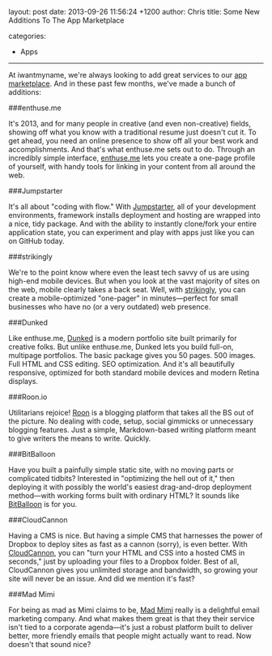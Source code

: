 layout: post
date: 2013-09-26 11:56:24 +1200
author: Chris
title: Some New Additions To The App Marketplace

categories:
  - Apps

----

<!-- excerpt -->

At iwantmyname, we're always looking to add great services to our [app marketplace](https://iwantmyname.com/services). And in these past few months, we've made a bunch of additions:

<!-- /excerpt -->

###enthuse.me

It's 2013, and for many people in creative (and even non-creative) fields, showing off what you know with a traditional resume just doesn't cut it. To get ahead, you need an online presence to show off all your best work and accomplishments. And that's what enthuse.me sets out to do. Through an incredibly simple interface, [enthuse.me][1] lets you create a one-page profile of yourself, with handy tools for linking in your content from all around the web. 

###Jumpstarter

It's all about "coding with flow." With [Jumpstarter][2], all of your development environments, framework installs deployment and hosting are wrapped into a nice, tidy package. And with the ability to instantly clone/fork your entire application state, you can experiment and play with apps just like you can on GitHub today.

###strikingly

We're to the point know where even the least tech savvy of us are using high-end mobile devices. But when you look at the vast majority of sites on the web, mobile clearly takes a back seat. Well, with [strikingly][3], you can create a mobile-optimized "one-pager" in minutes—perfect for small businesses who have no (or a very outdated) web presence.

###Dunked

Like enthuse.me, [Dunked][4] is a modern portfolio site built primarily for creative folks. But unlike enthuse.me, Dunked lets you build full-on, multipage portfolios. The basic package gives you 50 pages. 500 images. Full HTML and CSS editing. SEO optimization. And it's all beautifully responsive, optimized for both standard mobile devices and modern Retina displays. 

###Roon.io

Utilitarians rejoice! [Roon][5] is a blogging platform that takes all the BS out of the picture. No dealing with code, setup, social gimmicks or unnecessary blogging features. Just a simple, Markdown-based writing platform meant to give writers the means to write. Quickly. 

###BitBalloon

Have you built a painfully simple static site, with no moving parts or complicated tidbits? Interested in "optimizing the hell out of it," then deploying it with possibly the world's easiest drag-and-drop deployment method—with working forms built with ordinary HTML? It sounds like [BitBalloon][6] is for you.

###CloudCannon

Having a CMS is nice. But having a simple CMS that harnesses the power of Dropbox to deploy sites as fast as a cannon (sorry), is even better. With [CloudCannon][7], you can "turn your HTML and CSS into a hosted CMS in seconds," just by uploading your files to a Dropbox folder. Best of all, CloudCannon gives you unlimited storage and bandwidth, so growing your site will never be an issue. And did we mention it's fast?

###Mad Mimi

For being as mad as Mimi claims to be, [Mad Mimi][8] really is a delightful email marketing company. And what makes them great is that they their service isn't tied to a corporate agenda—it's just a robust platform built to deliver better, more friendly emails that people might actually want to read. Now doesn't that sound nice?

[1]:https://iwantmyname.com/services/personal-profile/enthuse-me-custom-domains
[2]:https://iwantmyname.com/services/developer/jumpstarter-custom-domain
[3]:https://iwantmyname.com/services/website-builder/strikingly-custom-domain
[4]:https://iwantmyname.com/services/portfolio-hosting/dunked-custom-domain
[5]:https://iwantmyname.com/services/blog-hosting/roon-custom-domain
[6]:https://iwantmyname.com/services/developer/bitballoon-custom-domain
[7]:https://iwantmyname.com/services/developer/cloud-cannon-custom-domains
[8]:https://iwantmyname.com/services/marketing/madmimi-newsletter-custom-domain
